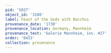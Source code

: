 ```yaml
---
pid: '5027'
object_id: '3108'
label: Feast of the Gods with Bacchus
provenance_date: '1730'
provenance_location: Germany, Mannheim
provenance_text: 'Galerie Mannheim, inv. #27'
order: '0433'
collection: provenance
---
```

